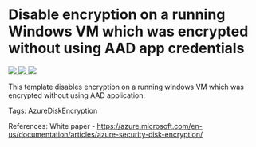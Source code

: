 # Disable encryption on a running Windows VM which was encrypted without using AAD app credentials

<a href="https://portal.azure.com/#create/Microsoft.Template/uri/https%3A%2F%2Fraw.githubusercontent.com%2Fazure%2Fazure-quickstart-templates%2Fmaster%2F201-decrypt-running-windows-vm-without-aad%2Fazuredeploy.json" target="_blank">
    <img src="http://azuredeploy.net/deploybutton.png"/>
</a>
<a href="https://portal.azure.us/#create/Microsoft.Template/uri/https%3A%2F%2Fraw.githubusercontent.com%2Fazure%2Fazure-quickstart-templates%2Fmaster%2F201-decrypt-running-windows-vm-without-aad%2Fazuredeploy.json" target="_blank">
    <img src="http://azuredeploy.net/AzureGov.png"/>
</a>
<a href="http://armviz.io/#/?load=https%3A%2F%2Fraw.githubusercontent.com%2FAzure%2Fazure-quickstart-templates%2Fmaster%2F201-decrypt-running-windows-vm-without-aad%2Fazuredeploy.json" target="_blank">
    <img src="http://armviz.io/visualizebutton.png"/>
</a>

This template disables encryption on a running windows VM which was encrypted without using AAD application.

Tags: AzureDiskEncryption

References:
White paper - https://azure.microsoft.com/en-us/documentation/articles/azure-security-disk-encryption/

